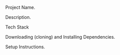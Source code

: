 Project Name.

Description.

Tech Stack

Downloading (cloning) and Installing Dependencies.

Setup Instructions.
